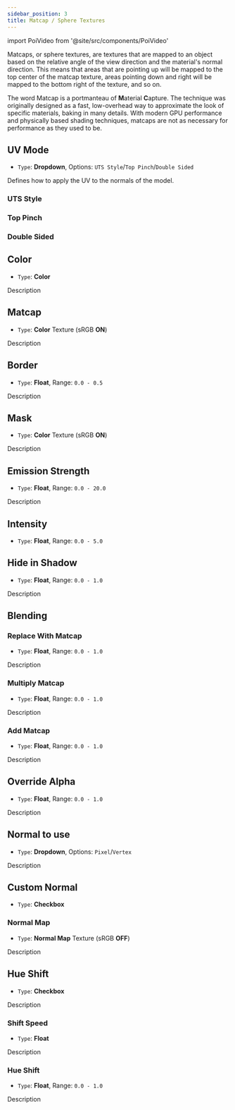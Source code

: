 ```yaml
---
sidebar_position: 3
title: Matcap / Sphere Textures
---
```

import PoiVideo from '@site/src/components/PoiVideo'

Matcaps, or sphere textures, are textures that are mapped to an object based on the relative angle of the view direction and the material's normal direction. This means that areas that are pointing up will be mapped to the top center of the matcap texture, areas pointing down and right will be mapped to the bottom right of the texture, and so on.

The word Matcap is a portmanteau of **M**aterial **C**apture. The technique was originally designed as a fast, low-overhead way to approximate the look of specific materials, baking in many details. With modern GPU performance and physically based shading techniques, matcaps are not as necessary for performance as they used to be.

## UV Mode

- `Type`: **Dropdown**, Options: `UTS Style`/`Top Pinch`/`Double Sided`

Defines how to apply the UV to the normals of the model.

### UTS Style



### Top Pinch

### Double Sided

## Color

- `Type`: **Color**

Description

## Matcap

- `Type`: **Color** Texture (sRGB **ON**)

Description

## Border

- `Type`: **Float**, Range: `0.0 - 0.5`

Description

## Mask

- `Type`: **Color** Texture (sRGB **ON**)

Description

## Emission Strength

- `Type`: **Float**, Range: `0.0 - 20.0`

Description

## Intensity

- `Type`: **Float**, Range: `0.0 - 5.0`

## Hide in Shadow

- `Type`: **Float**, Range: `0.0 - 1.0`

Description

## Blending

### Replace With Matcap

- `Type`: **Float**, Range: `0.0 - 1.0`

Description

### Multiply Matcap

- `Type`: **Float**, Range: `0.0 - 1.0`

Description

### Add Matcap

- `Type`: **Float**, Range: `0.0 - 1.0`

Description

## Override Alpha

- `Type`: **Float**, Range: `0.0 - 1.0`

Description

## Normal to use

- `Type`: **Dropdown**, Options: `Pixel`/`Vertex`

Description

## Custom Normal

- `Type`: **Checkbox**

### Normal Map

- `Type`: **Normal Map** Texture (sRGB **OFF**)

Description

## Hue Shift

- `Type`: **Checkbox**

Description

### Shift Speed

- `Type`: **Float**

Description

### Hue Shift

- `Type`: **Float**, Range: `0.0 - 1.0`

Description